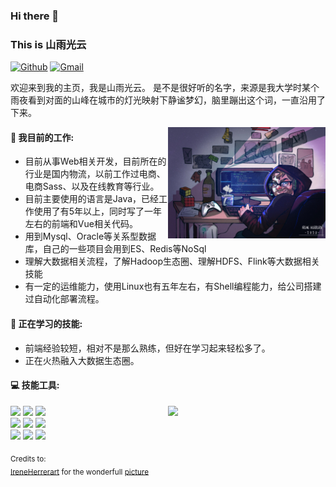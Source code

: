 ### Hi there 👋 
### This is 山雨光云

[![Github](https://img.shields.io/badge/-Github-000?style=flat&logo=Github&logoColor=white)](https://github.com/shanyuguangyun)
[![Gmail](https://img.shields.io/badge/-Gmail-c14438?style=flat&logo=Gmail&logoColor=white)](mailto:jiuhuarfengwen@gmail.com)

欢迎来到我的主页，我是山雨光云。 是不是很好听的名字，来源是我大学时某个雨夜看到对面的山峰在城市的灯光映射下静谧梦幻，脑里蹦出这个词，一直沿用了下来。

<img align="right" alt="img" src="https://github.com/FernandoRoldan93/FernandoRoldan93/blob/master/cover_image.jpg" width="50%" height="auto" />


#### 🌱 我目前的工作: 
- 目前从事Web相关开发，目前所在的行业是国内物流，以前工作过电商、电商Sass、以及在线教育等行业。 
- 目前主要使用的语言是Java，已经工作使用了有5年以上，同时写了一年左右的前端和Vue相关代码。
- 用到Mysql、Oracle等关系型数据库，自己的一些项目会用到ES、Redis等NoSql
- 理解大数据相关流程，了解Hadoop生态圈、理解HDFS、Flink等大数据相关技能
- 有一定的运维能力，使用Linux也有五年左右，有Shell编程能力，给公司搭建过自动化部署流程。

#### :muscle: 正在学习的技能:
- 前端经验较短，相对不是那么熟练，但好在学习起来轻松多了。
- 正在火热融入大数据生态圈。

#### :computer: 技能工具:
<p>
	<img width="50%" align="right" src="https://github-readme-stats.vercel.app/api?username=shanyuguangyun&show_icons=true&hide_border=true" />

<code><img width="10%" src="https://www.vectorlogo.zone/logos/java/java-ar21.svg"></code>
<code><img width="10%" src="https://www.vectorlogo.zone/logos/javascript/javascript-horizontal.svg"></code>
<code><img width="8%" src="https://www.vectorlogo.zone/logos/gnu_bash/gnu_bash-ar21.svg"></code>
<br />
<code><img width="10%" src="https://www.vectorlogo.zone/logos/elastic/elastic-ar21.svg"></code>
<code><img width="10%" src="https://www.vectorlogo.zone/logos/mysql/mysql-ar21.svg"></code>
<code><img width="10%" src="https://www.vectorlogo.zone/logos/mongodb/mongodb-ar21.svg"></code>
<br />
<code><img width="10%" src="https://www.vectorlogo.zone/logos/jetbrains/jetbrains-ar21.svg"></code>
<code><img width="10%" src="https://www.vectorlogo.zone/logos/apache_hadoop/apache_hadoop-ar21.svg"></code>
<code><img width="10%" src="https://www.vectorlogo.zone/logos/apache_flink/apache_flink-ar21.svg"></code>
</p>

<sub>Credits to: <br/>[IreneHerrerart](https://www.artstation.com/ireneherrera) for the wonderfull [picture](https://github.com/FernandoRoldan93/FernandoRoldan93/blob/master/cover_image.jpg)</sub>
